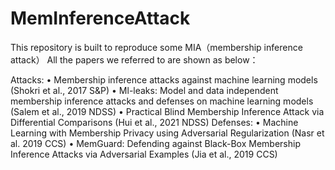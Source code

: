 # MemInferenceAttack

This repository is built to reproduce some MIA（membership inference attack）
All the papers we referred to are shown as below：

Attacks:
•	Membership inference attacks against machine learning models (Shokri et al., 2017 S&P)
•	Ml-leaks: Model and data independent membership inference attacks and defenses on machine learning models (Salem et al., 2019 NDSS)
•	Practical Blind Membership Inference Attack via Differential Comparisons (Hui et al., 2021 NDSS)
Defenses:
•	Machine Learning with Membership Privacy using Adversarial Regularization (Nasr et al. 2019 CCS)
•	MemGuard: Defending against Black-Box Membership Inference Attacks via Adversarial Examples (Jia et al., 2019 CCS)
